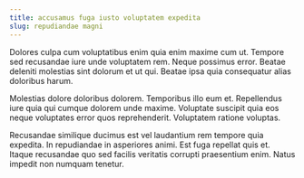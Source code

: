 ```yaml
---
title: accusamus fuga iusto voluptatem expedita
slug: repudiandae magni
---
```


Dolores culpa cum voluptatibus enim quia enim maxime cum ut. Tempore sed recusandae iure unde voluptatem rem. Neque possimus error. Beatae deleniti molestias sint dolorum et ut qui. Beatae ipsa quia consequatur alias doloribus harum.

Molestias dolore doloribus dolorem. Temporibus illo eum et. Repellendus iure quia qui cumque dolorem unde maxime. Voluptate suscipit quia eos neque voluptates error quos reprehenderit. Voluptatem ratione voluptas.

Recusandae similique ducimus est vel laudantium rem tempore quia expedita. In repudiandae in asperiores animi. Est fuga repellat quis et. Itaque recusandae quo sed facilis veritatis corrupti praesentium enim. Natus impedit non numquam tenetur.
